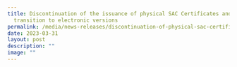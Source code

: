 ```yaml
---
title: Discontinuation of the issuance of physical SAC Certificates and
  transition to electronic versions
permalink: /media/news-releases/discontinuation-of-physical-sac-certificates-transition-to-electronic-versions/
date: 2023-03-31
layout: post
description: ""
image: ""
---
```

